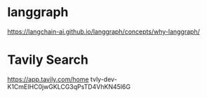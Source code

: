 # langgraph

https://langchain-ai.github.io/langgraph/concepts/why-langgraph/


# Tavily Search
https://app.tavily.com/home
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

